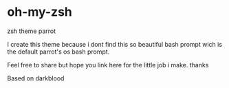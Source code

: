 # oh-my-zsh
zsh theme parrot

I create this theme because i dont find this so beautiful bash prompt wich is the default parrot's os bash prompt.

Feel free to share but hope you link here for the little job i make. thanks

Based on darkblood 
